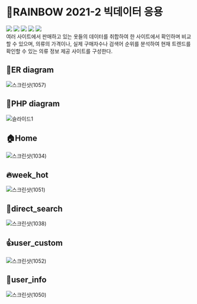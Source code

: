 # 🌈RAINBOW 2021-2 빅데이터 응용
<img src="https://img.shields.io/badge/HTML-E34F26?style=flat-square&logo=html5&logoColor=white"/> <img src="https://img.shields.io/badge/XAMPP-FB7A24?style=flat-square&logo=XAMPP&logoColor=white"/> <img src="https://img.shields.io/badge/PHP-777BB4?style=flat-square&logo=PHP&logoColor=white"/> <img src="https://img.shields.io/badge/MySQL-4479A1?style=flat-square&logo=MySQL&logoColor=white"/> <img src="https://img.shields.io/badge/Apache-D22128?style=flat-square&logo=Apache&logoColor=white"/> <br/>
여러 사이트에서 판매하고 있는 옷들의 데이터를 취합하여 한 사이트에서 확인하며 비교할 수 있으며, 의류의 가격이나, 실제 구매자수나 검색어 순위를 분석하여 현재 트렌드를 확인할 수 있는 의류 정보 제공 사이트를 구성한다.
## 📝ER diagram
![스크린샷(1057)](https://user-images.githubusercontent.com/71166763/143189376-0d6f1164-3f68-4666-8617-83201481c350.png)

## 📃PHP diagram
![슬라이드1](https://user-images.githubusercontent.com/71166763/143732871-3e80f979-929b-429a-95bc-8bd71e9dd658.PNG)

## 🏠Home
![스크린샷(1034)](https://user-images.githubusercontent.com/71166763/142758355-3f64c464-6855-4ee2-afb2-11fae29186c9.png)
## 🔥week_hot
![스크린샷(1051)](https://user-images.githubusercontent.com/71166763/142758497-bda93365-2668-4b80-9ea4-9bfc88af9465.png)

## 🔎direct_search
![스크린샷(1038)](https://user-images.githubusercontent.com/71166763/142758430-bc79d44f-362a-4d9c-900d-35388408fd5f.png)

## 👍user_custom
![스크린샷(1052)](https://user-images.githubusercontent.com/71166763/142758505-3d69284d-bbbb-4507-b9c5-fc94f097670c.png)

## 🙎‍user_info
![스크린샷(1050)](https://user-images.githubusercontent.com/71166763/142758449-c5059641-118a-4070-a153-5fa25cf1ddce.png)


